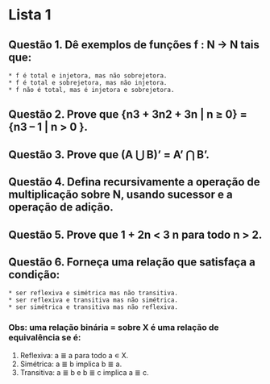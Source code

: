 # Lista 1

## Questão 1. Dê exemplos de funções f : N → N tais que:

	* f é total e injetora, mas não sobrejetora.
	* f é total e sobrejetora, mas não injetora.
	* f não é total, mas é injetora e sobrejetora.
	
	
## Questão 2. Prove que {n3 + 3n2 + 3n | n ≥ 0} = {n3 – 1 | n > 0 }.

## Questão 3. Prove que (A ⋃ B)’ = A’ ⋂ B’.

## Questão 4. Defina recursivamente a operação de multiplicação sobre N, usando sucessor e a operação de adição.

## Questão 5. Prove que 1 + 2n < 3 n para todo n > 2.

## Questão 6. Forneça uma relação que satisfaça a condição:

	* ser reflexiva e simétrica mas não transitiva.
	* ser reflexiva e transitiva mas não simétrica.
	* ser simétrica e transitiva mas não reflexiva.
	
### Obs: uma relação binária = sobre X é uma relação de equivalência se é:

1. Reflexiva: a ≣ a para todo a ∊ X.
2. Simétrica: a ≣ b implica b ≣ a.
3. Transitiva: a ≣ b e b ≣ c implica a ≣ c.
